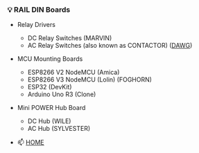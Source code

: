 ### 💡 RAIL DIN Boards
- Relay Drivers
	- DC Relay Switches (MARVIN)
	- AC Relay Switches (also known as CONTACTOR) ([DAWG](https://www.seryalda.com/contact))	
- MCU Mounting Boards
	- ESP8266 V2 NodeMCU (Amica)
	- ESP8266 V3 NodeMCU (Lolin) (FOGHORN)
	- ESP32 (DevKit)  
	- Arduino Uno R3 (Clone)  		
- Mini POWER Hub Board
	- DC Hub (WILE)
	- AC Hub (SYLVESTER)

- 📫 [HOME](/)





<!--
- 📫 [Microcontroller Mounting Boards](https://www.seryalda.com/contact).
- 📫 [Relay Switching Boards](https://www.seryalda.com/contact).
- 📫 [Power Distributor Boards](https://www.seryalda.com/contact).
- 📫 [Sensor Boards](https://www.seryalda.com/contact).
- 📫 [Data Transmitter Boards](https://www.seryalda.com/contact).
-->

<!--
📫 Reach out to us through our [website](https://www.seryalda.com/contact) or connect with us on [LinkedIn](https://www.linkedin.com/company/seryalda/).
-->



<!---
seryalda/seryalda is a ✨ special ✨ repository because its `README.md` (this file) appears on your GitHub profile.
You can click the Preview link to take a look at your changes.
--->
